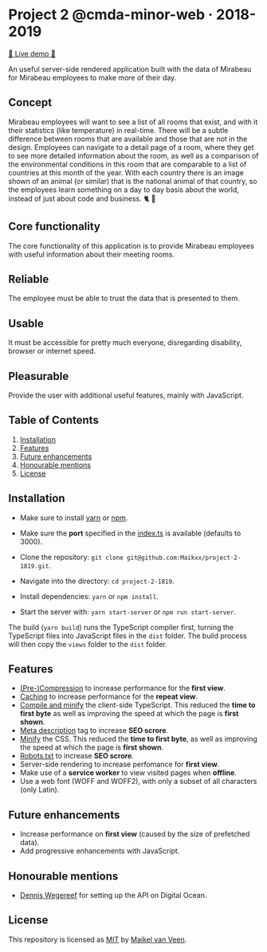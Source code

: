 # Project 2 @cmda-minor-web · 2018-2019

[🚀 Live demo 🚀](https://cmda-minor-project-2.herokuapp.com/)

An useful server-side rendered application built with the data of Mirabeau for Mirabeau employees to make more of their day.

## Concept

Mirabeau employees will want to see a list of all rooms that exist, and with it their statistics (like temperature) in real-time. There will be a subtle difference between rooms that are available and those that are not in the design.
Employees can navigate to a detail page of a room, where they get to see more detailed information about the room, as well as a comparison of the environmental conditions in this room that are comparable to a list of countries at this month of the year. With each country there is an image shown of an animal (or similar) that is the national animal of that country, so the employees learn something on a day to day basis about the world, instead of just about code and business. 🐈 🦁

## Core functionality

The core functionality of this application is to provide Mirabeau employees with useful information about their meeting rooms.

## Reliable

The employee must be able to trust the data that is presented to them.

## Usable

It must be accessible for pretty much everyone, disregarding disability, browser or internet speed.

## Pleasurable

Provide the user with additional useful features, mainly with JavaScript.

## Table of Contents

1. [Installation](#Installation)
2. [Features](#Features)
3. [Future enhancements](#Future-enhancements)
4. [Honourable mentions](#Honourable-mentions)
5. [License](#License)

## Installation

* Make sure to install [yarn](https://yarnpkg.com/en/) or [npm](https://www.npmjs.com).
* Make sure the **port** specified in the [index.ts](server/src/index.ts) is available (defaults to 3000).

* Clone the repository: `git clone git@github.com:Maikxx/project-2-1819.git`.
* Navigate into the directory: `cd project-2-1819`.
* Install dependencies: `yarn` or `npm install`.
* Start the server with: `yarn start-server` or `npm run start-server`.

The build (`yarn build`) runs the TypeScript compiler first, turning the TypeScript files into JavaScript files in the `dist` folder.
The build process will then copy the `views` folder to the `dist` folder.

## Features

* [(Pre-)Compression](./server/src/services/decompressionService.ts) to increase performance for the **first view**.
* [Caching](./server/src/services/memoryCache.ts) to increase performance for the **repeat view**.
* [Compile and minify](./gulpfile.js#L24) the client-side TypeScript. This reduced the **time to first byte** as well as improving the speed at which the page is **first shown**.
* [Meta description](./server/src/views/partials/head.ejs#L3) tag to increase **SEO scrore**.
* [Minify](./gulpfile.js#L11) the CSS. This reduced the **time to first byte**, as well as improving the speed at which the page is **first shown**.
* [Robots.txt](./server/public/robots.txt) to increase **SEO scrore**.
* Server-side rendering to increase perfomance for **first view**.
* Make use of a **service worker** to view visited pages when **offline**.
* Use a web font (WOFF and WOFF2), with only a subset of all characters (only Latin).

## Future enhancements

* Increase performance on **first view** (caused by the size of prefetched data).
* Add progressive enhancements with JavaScript.

## Honourable mentions

* [Dennis Wegereef](https://github.com/Denniswegereef) for setting up the API on Digital Ocean.

## License

This repository is licensed as [MIT](LICENSE) by [Maikel van Veen](https://github.com/maikxx).
